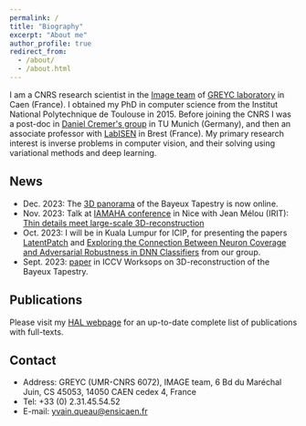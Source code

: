 ```yaml
---
permalink: /
title: "Biography"
excerpt: "About me"
author_profile: true
redirect_from: 
  - /about/
  - /about.html
---
```



I am a CNRS research scientist in the [Image team](https://www.greyc.fr/en/equipes/image-2/) of [GREYC laboratory](https://www.greyc.fr/) in Caen (France). I obtained my PhD in computer science from the Institut National Polytechnique de Toulouse in 2015. Before joining the CNRS I was a post-doc in [Daniel Cremer's group](https://cvg.cit.tum.de/) in TU Munich (Germany), and then an associate professor with [LabISEN](https://isen-brest.fr/labisen/) in Brest (France). My primary research interest is inverse problems in computer vision, and their solving using variational methods and deep learning. 

News
------
* Dec. 2023: The [3D panorama](https://redonmarjorie.github.io/projects/BayeuxPanorama.html) of the Bayeux Tapestry is now online. 
* Nov. 2023: Talk at [IAMAHA conference](https://iamaha.sciencesconf.org/) in Nice with Jean Mélou (IRIT): [Thin details meet large-scale 3D-reconstruction](./files/IAMAHA.pdf)
* Oct. 2023: I will be in Kuala Lumpur for ICIP, for presenting the papers [LatentPatch](https://arxiv.org/abs/2401.16830) and [Exploring the Connection Between Neuron Coverage and Adversarial Robustness in DNN Classifiers](https://laas.hal.science/GREYC-IMAGE/hal-04151746v1) from our group.
* Sept. 2023: [paper](https://openaccess.thecvf.com/content/ICCV2023W/e-Heritage/html/Redon_3D_Surface_Approximation_of_the_Entire_Bayeux_Tapestry_for_Improved_ICCVW_2023_paper.html) in ICCV Worksops on 3D-reconstruction of the Bayeux Tapestry. 

Publications
------

Please visit my [HAL webpage](https://cv.hal.science/yvain-queau) for an up-to-date complete list of publications with full-texts. 


Contact
------
* Address: GREYC (UMR-CNRS 6072), IMAGE team, 6 Bd du Maréchal Juin, CS 45053, 14050 CAEN cedex 4, France
* Tel: +33 (0) 2.31.45.54.52
* E-mail: yvain.queau@ensicaen.fr

